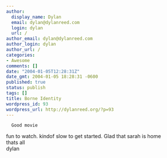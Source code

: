 ```yaml
---
author:
  display_name: Dylan
  email: dylan@dylanreed.com
  login: dylan
  url: /
author_email: dylan@dylanreed.com
author_login: dylan
author_url: /
categories:
- Awesome
comments: []
date: "2004-01-05T12:28:31Z"
date_gmt: 2004-01-05 18:28:31 -0600
published: true
status: publish
tags: []
title: Borne Identity
wordpress_id: 93
wordpress_url: http://dylanreed.org/?p=93
---
```


      Good movie  
fun to watch. kindof slow to get started. Glad that sarah is home  
thats all  
dylan
